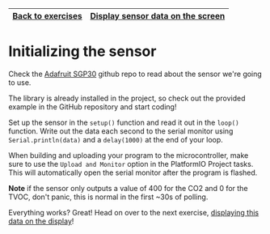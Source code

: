 | [Back to exercises](../README.md#exercises) | [Display sensor data on the screen](display-sensor-data.md) |
| :--- | ---: |

# Initializing the sensor

Check the [Adafruit SGP30](https://github.com/adafruit/Adafruit_SGP30) github repo to read about the sensor we're going to use.

The library is already installed in the project, so check out the provided example in the GitHub repository and start coding!

Set up the sensor in the `setup()` function and read it out in the `loop()` function. Write out the data each second to the serial monitor using `Serial.println(data)` and a `delay(1000)` at the end of your loop.

When building and uploading your program to the microcontroller, make sure to use the `Upload and Monitor` option in the PlatformIO Project tasks. This will automatically open the serial monitor after the program is flashed.

>>>
**Note** if the sensor only outputs a value of 400 for the CO2 and 0 for the TVOC, don't panic, this is normal in the first ~30s of polling.
>>>

Everything works? Great! Head on over to the next exercise, [displaying this data on the display](display-sensor-data.md)!
